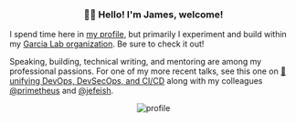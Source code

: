 <h3 align="center">👋😄 Hello! I'm James, welcome!</h3>

I spend time here in [my profile](https://github.com/colossus9?tab=repositories), but primarily I experiment and build within my [Garcia Lab organization](https://github.com/garcia-lab). Be sure to check it out!

Speaking, building, technical writing, and mentoring are among my professional passions. For one of my more recent talks, see this one on [🎥 unifying DevOps, DevSecOps, and CI/CD](https://www.youtube.com/watch?v=IDAAACY9m-8) along with my colleagues [@primetheus](https://github.com/primetheus) and [@jefeish](jefeish).

<p align="center">
  <img src="https://user-images.githubusercontent.com/3791941/133473317-fb72a43d-73fe-49f4-b02b-73f0f5ca7c4f.gif" alt="profile" />
</p>
